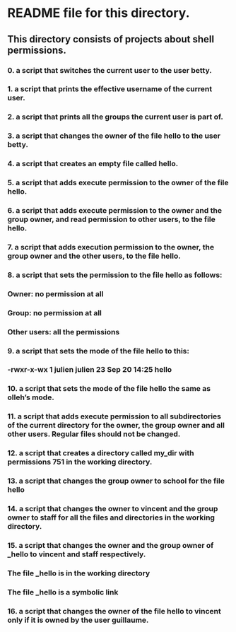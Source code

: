 # README file for this directory.

## This directory consists of projects about shell permissions.


### 0. a script that switches the current user to the user betty.

### 1. a script that prints the effective username of the current user.

### 2. a script that prints all the groups the current user is part of.

### 3. a script that changes the owner of the file hello to the user betty.

### 4. a script that creates an empty file called hello.

### 5. a script that adds execute permission to the owner of the file hello.

### 6. a script that adds execute permission to the owner and the group owner, and read permission to other users, to the file hello.

### 7. a script that adds execution permission to the owner, the group owner and the other users, to the file hello.

### 8. a script that sets the permission to the file hello as follows:
### Owner: no permission at all
### Group: no permission at all
### Other users: all the permissions

### 9. a script that sets the mode of the file hello to this:
### -rwxr-x-wx 1 julien julien 23 Sep 20 14:25 hello

### 10.  a script that sets the mode of the file hello the same as olleh’s mode.

### 11. a script that adds execute permission to all subdirectories of the current directory for the owner, the group owner and all other users. Regular files should not be changed.

### 12. a script that creates a directory called my_dir with permissions 751 in the working directory.

### 13. a script that changes the group owner to school for the file hello

### 14. a script that changes the owner to vincent and the group owner to staff for all the files and directories in the working directory.

### 15. a script that changes the owner and the group owner of _hello to vincent and staff respectively.
### The file _hello is in the working directory
### The file _hello is a symbolic link

### 16. a script that changes the owner of the file hello to vincent only if it is owned by the user guillaume.
